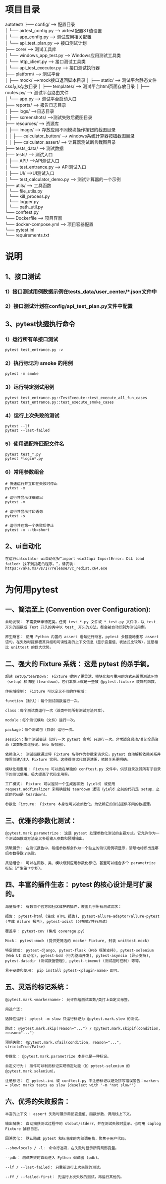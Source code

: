 # 项目目录
autotest/
├── config/ —> 配置目录  
│   └── airtest_config.py —> airtest配置ST值设置  
│   └── app_config.py —> 测试应用相关配置  
│   └── api_test_plan.py —> 接口测试计划  
├── core/ —> 测试工具库  
│   └── windows_app_test.py —> Windows应用测试工具类  
│   └── http_client.py —> 接口测试工具类  
│   └── api_test_executor.py —> 接口测试执行器  
├── platform/ —> 测试平台  
│   ├── mock/  —>mock接口返回脚本目录
│   ├── static/  —> 测试平台静态文件css与js存放目录
│   ├── templates/  —> 测试平台html页面存放目录
│   ├── routes.py/  —> 测试平台路由文件  
│   └── app.py —> 测试平台启动入口  
├── reports/ —> 报告日志目录  
│   ├── logs/  —>日志目录  
│   ├── screenshots/  —>测试失败后截图目录  
├── resources/ —> 资源库  
│   ├── image/ —> 存放应用不同模块操作按钮的截图目录  
│   │    ├── calculator_button/ —> windows系统计算器按钮截图目录  
│   │    ├── calculator_assert/ —> 计算器测试断言截图目录  
├── tests_data/ —> 测试数据  
├── tests/ —> 测试入口  
│   ├── API/  —>API测试入口  
│       └── test_entrance.py —> API测试入口  
│   ├── UI/  —>UI测试入口  
│       └── test_calculator_demo.py —> 测试计算器的一个示例  
├── utils/ —> 工具函数  
│   └── file_utils.py  
│   └── kill_process.py  
│   └── logger.py  
│   └── path_util.py  
└── conftest.py  
└── Dockerfile —> 项目容器  
└── docker-compose.yml —> 项目容器配置  
└── pytest.ini  
└── requirements.txt  

# 说明
    
## 1、接口测试
### 1）接口测试用例数据示例在tests_data/user_center/*.json文件中
### 2）接口测试计划在config/api_test_plan.py文件中配置

## 3、pytest快捷执行命令
### 1）运行所有单接口测试
    pytest test_entrance.py -v
### 2）执行标记为 smoke 的用例
    pytest -m smoke
### 3）运行特定测试用例
    pytest test_entrance.py::TestExecute::test_execute_all_fun_cases
    pytest test_entrance.py::test_execute_smoke_cases
### 4）运行上次失败的测试
    pytest --lf
    pytest --last-failed
### 5）使用通配符匹配文件名
    pytest test_*.py
    pytest *login*.py
### 6）常用参数组合
    # 快速运行并立即在失败时停止
    pytest -x
    
    # 运行并显示详细输出
    pytest -v
    
    # 运行并显示打印语句
    pytest -s
    
    # 运行并在第一个失败后停止
    pytest -x --tb=short

## 2、ui自动化
    在运行calculator ui自动化报”import win32api ImportError: DLL load failed: 找不到指定的程序。“，请安装：
    https://aka.ms/vs/17/release/vc_redist.x64.exe

# 为何用pytest
## 一、简洁至上 (Convention over Configuration):

    自动发现： 不需要继承特定类。任何 test_*.py 文件或 *_test.py 文件中，以 test_ 开头的函数或 Test 开头的类中以 test_ 开头的方法，都会被自动识别为测试用例。
    
    原生断言： 使用 Python 内置的 assert 语句进行断言。pytest 会智能地重写 assert 语句，在失败时提供极其详细和可读性高的上下文信息（显示变量值、表达式比较等），这是相比 unittest 的巨大优势。
    
## 二、强大的 Fixture 系统： 这是 pytest 的杀手锏。
    
    超越 setUp/tearDown： Fixture 提供了更灵活、模块化和可重用的方式来设置测试环境（setup）和清理（teardown）。它们本质上就是一些被 @pytest.fixture 装饰的函数。
    
    作用域控制： Fixture 可以定义不同的作用域：
    
    function (默认)：每个测试函数运行一次。
    
    class：每个测试类运行一次（该类中的所有测试方法共享）。
    
    module：每个测试模块（文件）运行一次。
    
    package：每个测试包（目录）运行一次。
    
    session：整个测试会话（运行一次 pytest 命令）只运行一次。非常适合启动/关闭全局资源（如数据库连接池、Web 服务器）。
    
    依赖注入： 测试函数通过将 Fixture 名称作为参数来请求它。pytest 自动解析依赖关系并按需创建/注入 Fixture 实例。这使得测试代码更清晰，依赖关系更明确。
    
    模块化和重用： Fixture 可以放在单独的 conftest.py 文件中，供该目录及其所有子目录下的测试使用。极大提高了代码复用率。
    
    工厂模式： Fixture 可以返回一个生成器函数 (yield) 或使用 request.addfinalizer 来精确控制 teardown 逻辑（yield 之前的代码是 setup，之后的代码是 teardown）。
    
    参数化 Fixture： Fixture 本身也可以被参数化，为依赖它的测试提供不同的数据源。

## 三、优雅的参数化测试：
    
    @pytest.mark.parametrize： 这是 pytest 处理参数化测试的主要方式。它允许你为一个测试函数或方法定义多组输入参数和预期输出。
    
    清晰展示： 在测试报告中，每组参数都会作为一个独立的测试用例项显示，清晰地标识出是哪组参数导致了失败。
    
    灵活组合： 可以在函数、类、模块级别应用参数化标记，甚至可以组合多个 parametrize 标记（产生笛卡尔积）。

## 四、丰富的插件生态： pytest 的核心设计是可扩展的。

    海量插件： 有数百个官方和社区维护的插件，覆盖几乎所有测试需求：
    
    报告： pytest-html (生成 HTML 报告), pytest-allure-adaptor/allure-pytest (生成 Allure 报告), pytest-xdist (分布式/并行测试)
    
    覆盖率： pytest-cov (集成 coverage.py)
    
    Mock： pytest-mock (提供更简洁的 mocker Fixture, 封装 unittest.mock)
    
    特定领域： pytest-django, pytest-flask (Web 框架支持), pytest-selenium (Web UI 自动化), pytest-bdd (行为驱动开发), pytest-asyncio (异步支持), pytest-datadir (测试数据管理), pytest-timeout (测试超时控制) 等等。
    
    易于安装和使用： pip install pytest-<plugin-name> 即可。

## 五、灵活的标记系统：

    @pytest.mark.<markername>： 允许你给测试函数/类打上自定义标签。
    
    用途广泛：
    
    选择性运行： pytest -m slow 只运行标记为 @pytest.mark.slow 的测试。
    
    跳过： @pytest.mark.skip(reason="...") / @pytest.mark.skipif(condition, reason="...")
    
    预期失败： @pytest.mark.xfail(condition, reason="...", strict=True/False)
    
    参数化： @pytest.mark.parametrize 本身也是一种标记。
    
    自定义行为： 插件可以利用标记实现特定功能（如 pytest-selenium 的 @pytest.mark.selenium）。
    
    注册标记： 在 pytest.ini 或 conftest.py 中注册标记以避免拼写错误警告：markers = slow: marks tests as slow (deselect with '-m "not slow"')

## 六、优秀的失败报告：

    丰富的上下文： assert 失败时展示局部变量值、函数参数、调用栈上下文。
    
    输出捕获： 自动捕获测试过程中的 stdout/stderr，并在测试失败时显示。也可用 caplog Fixture 捕获日志。
    
    回溯优化： 默认隐藏 pytest 和标准库的内部调用栈，聚焦于用户代码。
    
    --showlocals / -l： 命令行选项，在失败时显示所有局部变量。
    
    --pdb： 测试失败时自动进入 Python 调试器 (pdb)。
    
    --lf / --last-failed： 只重新运行上次失败的测试。
    
    --ff / --failed-first： 先运行上次失败的测试，再运行其他的。